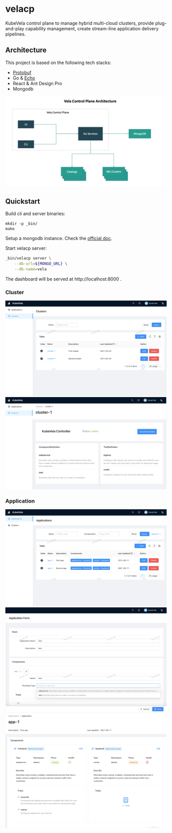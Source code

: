 # velacp

KubeVela control plane to manage hybrid multi-cloud clusters,
provide plug-and-play capability management,
create stream-line application delivery pipelines.

## Architecture

This project is based on the following tech stacks:

- [Protobuf](https://developers.google.com/protocol-buffers/docs/gotutorial)
- Go & [Echo](https://echo.labstack.com/)
- React & Ant Design Pro
- Mongodb

![alt](docs/images/velacp-arch.png)

## Quickstart

Build cli and server binaries:

```
mkdir -p _bin/
make
```

Setup a mongodb instance. Check the [official doc](https://docs.mongodb.com/guides/server/install/).

Start velacp server:

```bash
_bin/velacp server \
    --db-url=${MONGO_URL} \
    --db-name=vela
```

The dashboard will be served at http://localhost:8000 .

### Cluster

![alt](docs/images/cluster-list.png)
![alt](docs/images/cluster-detail.png)

### Application

![alt](docs/images/app-list.png)
![alt](docs/images/app-input.png)
![alt](docs/images/app-detail.png)

